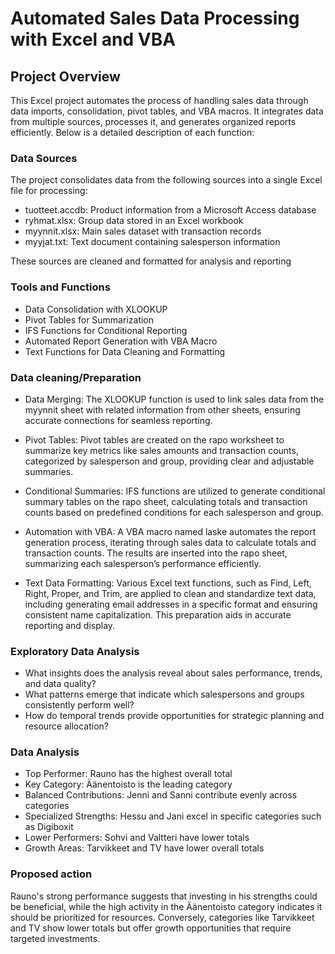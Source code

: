 # Automated Sales Data Processing with Excel and VBA
## Project Overview
This Excel project automates the process of handling sales data through data imports, consolidation, pivot tables, and VBA macros. It integrates data from multiple sources, processes it, and generates organized reports efficiently. 
Below is a detailed description of each function:

### Data Sources
The project consolidates data from the following sources into a single Excel file for processing:
- tuotteet.accdb: Product information from a Microsoft Access database
- ryhmat.xlsx: Group data stored in an Excel workbook
- myynnit.xlsx: Main sales dataset with transaction records
- myyjat.txt: Text document containing salesperson information

These sources are cleaned and formatted for analysis and reporting

### Tools and Functions
- Data Consolidation with XLOOKUP
- Pivot Tables for Summarization
- IFS Functions for Conditional Reporting
- Automated Report Generation with VBA Macro
- Text Functions for Data Cleaning and Formatting

### Data cleaning/Preparation
- Data Merging: The XLOOKUP function is used to link sales data from the myynnit sheet with related information from other sheets, ensuring accurate connections for seamless reporting.

- Pivot Tables: Pivot tables are created on the rapo worksheet to summarize key metrics like sales amounts and transaction counts, categorized by salesperson and group, providing clear and adjustable summaries.

- Conditional Summaries: IFS functions are utilized to generate conditional summary tables on the rapo sheet, calculating totals and transaction counts based on predefined conditions for each salesperson and group.

- Automation with VBA: A VBA macro named laske automates the report generation process, iterating through sales data to calculate totals and transaction counts. The results are inserted into the rapo sheet, summarizing each salesperson’s performance efficiently.

- Text Data Formatting: Various Excel text functions, such as Find, Left, Right, Proper, and Trim, are applied to clean and standardize text data, including generating email addresses in a specific format and ensuring consistent name capitalization. This preparation aids in accurate reporting and display.

### Exploratory Data Analysis
- What insights does the analysis reveal about sales performance, trends, and data quality?
- What patterns emerge that indicate which salespersons and groups consistently perform well?
- How do temporal trends provide opportunities for strategic planning and resource allocation?

### Data Analysis
- Top Performer: Rauno has the highest overall total
- Key Category: Äänentoisto is the leading category
- Balanced Contributions: Jenni and Sanni contribute evenly across categories
- Specialized Strengths: Hessu and Jani excel in specific categories such as Digiboxit
- Lower Performers: Sohvi and Valtteri have lower totals
- Growth Areas: Tarvikkeet and TV have lower overall totals

### Proposed action
Rauno's strong performance suggests that investing in his strengths could be beneficial, while the high activity in the Äänentoisto category indicates it should be prioritized for resources. Conversely, categories like Tarvikkeet and TV show lower totals but offer growth opportunities that require targeted investments.
